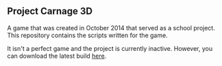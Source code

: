 ## Project Carnage 3D

A game that was created in October 2014 that served as a school project.<br>
This repository contains the scripts written for the game.

It isn't a perfect game and the project is currently inactive. However, you can download the latest build [here](http://www.mediafire.com/file/qrhrsj3vx3s6gbv/Project_Carnage_3D_%28October_2014%29.rar).
